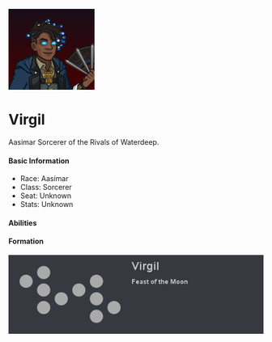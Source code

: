 ![Profile Picture](images/profile_virgil.png)
# Virgil
Aasimar Sorcerer of the Rivals of Waterdeep.

#### Basic Information

* Race: Aasimar
* Class: Sorcerer
* Seat: Unknown
* Stats: Unknown

#### Abilities

#### Formation
![Formation Layout](images/formation_virgil.png)
